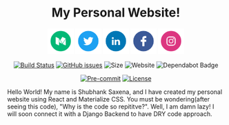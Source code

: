 <div align = "center">

# My Personal Website!

<a href="https://medium.com/@saxena.shubhank.19"><img src="https://github.com/aritraroy/social-icons/blob/master/medium-icon.png?raw=true" width="60"></a>
<a href="https://twitter.com/19_saxena"><img src="https://github.com/aritraroy/social-icons/blob/master/twitter-icon.png?raw=true" width="60"></a>
<a href="https://www.linkedin.com/in/shubhank-saxena"><img src="https://github.com/aritraroy/social-icons/blob/master/linkedin-icon.png?raw=true" width="60"></a>
<a href="https://facebook.com/shubhank.saxena2"><img src="https://github.com/aritraroy/social-icons/blob/master/facebook-icon.png?raw=true" width="60"></a>
<a href="https://instagram.com/geek_forever_101"><img src="https://github.com/aritraroy/social-icons/blob/master/instagram-icon.png?raw=true" width="60"></a>

[![Build Status](https://travis-ci.org/shubhank-saxena/My-Portfolio.svg?branch=master)](https://travis-ci.org/github/shubhank-saxena/My-Portfolio) [![GitHub issues](https://img.shields.io/github/issues/shubhank-saxena/My-Portfolio?logo=github)](https://github.com/shubhank-saxena/My-Portfolio/issues)
![Size](https://github-size-badge.herokuapp.com/shubhank-saxena/My-Portfolio.svg)
![Website](![Website](https://img.shields.io/website?down_color=lightgrey&down_message=crap%21&up_color=blue&up_message=it%27s%20up&url=https%3A%2F%2Fshubhank.codes))
<a> <img src="https://badgen.net/dependabot/shubhank-saxena/My-Portfolio?icon=dependabot" alt="Dependabot Badge"></a>

[![Pre-commit](https://img.shields.io/badge/pre--commit-enabled-brightgreen?logo=pre-commit&logoColor=white)](https://github.com/shubhank-saxena/My-Portfoio/blob/master/.pre-commit-config.yaml)
[![License](https://img.shields.io/github/license/developer-student-club-thapar/officialWebsite)](https://github.com/shubhank-saxena/My-Portfolio/blob/master/LICENSE)

</div>

Hello World! My name is Shubhank Saxena, and I have created my personal website using React and Materialize CSS.
You must be wondering(after seeing this code), "Why is the code so repititve?".
Well, I am damn lazy! I will soon connect it with a Django Backend to have DRY code approach.
